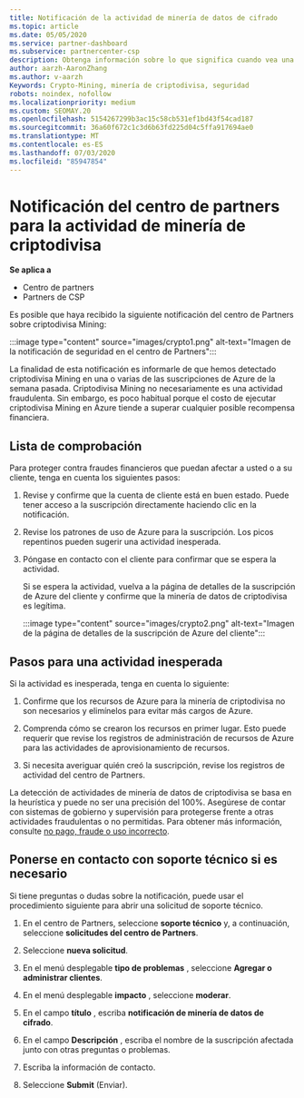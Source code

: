 ```yaml
---
title: Notificación de la actividad de minería de datos de cifrado
ms.topic: article
ms.date: 05/05/2020
ms.service: partner-dashboard
ms.subservice: partnercenter-csp
description: Obtenga información sobre lo que significa cuando vea una notificación sobre la minería de datos de criptodivisa potencial (o la minería de datos de cifrado) en una o varias de sus suscripciones de Azure.
author: aarzh-AaronZhang
ms.author: v-aarzh
Keywords: Crypto-Mining, minería de criptodivisa, seguridad
robots: noindex, nofollow
ms.localizationpriority: medium
ms.custom: SEOMAY.20
ms.openlocfilehash: 5154267299b3ac15c58cb531ef1bd43f54cad187
ms.sourcegitcommit: 36a60f672c1c3d6b63fd225d04c5ffa917694ae0
ms.translationtype: MT
ms.contentlocale: es-ES
ms.lasthandoff: 07/03/2020
ms.locfileid: "85947854"
---
```

# <a name="partner-center-notification-for-cryptocurrency-mining-activity"></a>Notificación del centro de partners para la actividad de minería de criptodivisa

**Se aplica a**

-  Centro de partners
-  Partners de CSP

Es posible que haya recibido la siguiente notificación del centro de Partners sobre criptodivisa Mining:

:::image type="content" source="images/crypto1.png" alt-text="Imagen de la notificación de seguridad en el centro de Partners":::

La finalidad de esta notificación es informarle de que hemos detectado criptodivisa Mining en una o varias de las suscripciones de Azure de la semana pasada. Criptodivisa Mining no necesariamente es una actividad fraudulenta. Sin embargo, es poco habitual porque el costo de ejecutar criptodivisa Mining en Azure tiende a superar cualquier posible recompensa financiera.

## <a name="checklist"></a>Lista de comprobación

Para proteger contra fraudes financieros que puedan afectar a usted o a su cliente, tenga en cuenta los siguientes pasos:

1. Revise y confirme que la cuenta de cliente está en buen estado. Puede tener acceso a la suscripción directamente haciendo clic en la notificación.

2. Revise los patrones de uso de Azure para la suscripción. Los picos repentinos pueden sugerir una actividad inesperada.

3. Póngase en contacto con el cliente para confirmar que se espera la actividad.

   Si se espera la actividad, vuelva a la página de detalles de la suscripción de Azure del cliente y confirme que la minería de datos de criptodivisa es legítima.

   :::image type="content" source="images/crypto2.png" alt-text="Imagen de la página de detalles de la suscripción de Azure del cliente":::

## <a name="steps-for-unexpected-activity"></a>Pasos para una actividad inesperada

Si la actividad es inesperada, tenga en cuenta lo siguiente:

1. Confirme que los recursos de Azure para la minería de criptodivisa no son necesarios y elimínelos para evitar más cargos de Azure.

2. Comprenda cómo se crearon los recursos en primer lugar. Esto puede requerir que revise los registros de administración de recursos de Azure para las actividades de aprovisionamiento de recursos.

3. Si necesita averiguar quién creó la suscripción, revise los registros de actividad del centro de Partners.

La detección de actividades de minería de datos de criptodivisa se basa en la heurística y puede no ser una precisión del 100%. Asegúrese de contar con sistemas de gobierno y supervisión para protegerse frente a otras actividades fraudulentas o no permitidas. Para obtener más información, consulte [no pago, fraude o uso incorrecto](https://docs.microsoft.com/partner-center/non-payment--fraud--or-misuse).

## <a name="contact-support-if-needed"></a>Ponerse en contacto con soporte técnico si es necesario

Si tiene preguntas o dudas sobre la notificación, puede usar el procedimiento siguiente para abrir una solicitud de soporte técnico.

1. En el centro de Partners, seleccione **soporte técnico** y, a continuación, seleccione **solicitudes del centro de Partners**.

2. Seleccione **nueva solicitud**. 

3. En el menú desplegable **tipo de problemas** , seleccione **Agregar o administrar clientes**.

4. En el menú desplegable **impacto** , seleccione **moderar**.

5. En el campo **título** , escriba **notificación de minería de datos de cifrado**.

6. En el campo **Descripción** , escriba el nombre de la suscripción afectada junto con otras preguntas o problemas.

7. Escriba la información de contacto.

8. Seleccione **Submit** (Enviar).
